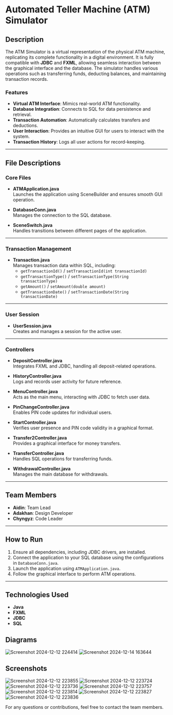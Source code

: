 # Automated Teller Machine (ATM) Simulator

## Description
The ATM Simulator is a virtual representation of the physical ATM machine, replicating its complete functionality in a digital environment. It is fully compatible with **JDBC** and **FXML**, allowing seamless interaction between the graphical interface and the database. The simulator handles various operations such as transferring funds, deducting balances, and maintaining transaction records. 

### Features
- **Virtual ATM Interface**: Mimics real-world ATM functionality.
- **Database Integration**: Connects to SQL for data persistence and retrieval.
- **Transaction Automation**: Automatically calculates transfers and deductions.
- **User Interaction**: Provides an intuitive GUI for users to interact with the system.
- **Transaction History**: Logs all user actions for record-keeping.

---

## File Descriptions

### **Core Files**
- **ATMApplication.java**  
  Launches the application using SceneBuilder and ensures smooth GUI operation.

- **DatabaseConn.java**  
  Manages the connection to the SQL database.

- **SceneSwitch.java**  
  Handles transitions between different pages of the application.

---

### **Transaction Management**
- **Transaction.java**  
  Manages transaction data within SQL, including:  
  - `getTransactionId()` / `setTransactionId(int transactionId)`  
  - `getTransactionType()` / `setTransactionType(String transactionType)`  
  - `getAmount()` / `setAmount(double amount)`  
  - `getTransactionDate()` / `setTransactionDate(String transactionDate)`

---

### **User Session**
- **UserSession.java**  
  Creates and manages a session for the active user.

---

### **Controllers**
- **DepositController.java**  
  Integrates FXML and JDBC, handling all deposit-related operations.

- **HistoryController.java**  
  Logs and records user activity for future reference.

- **MenuController.java**  
  Acts as the main menu, interacting with JDBC to fetch user data.

- **PinChangeController.java**  
  Enables PIN code updates for individual users.

- **StartController.java**  
  Verifies user presence and PIN code validity in a graphical format.

- **Transfer2Controller.java**  
  Provides a graphical interface for money transfers.

- **TransferController.java**  
  Handles SQL operations for transferring funds.

- **WithdrawalController.java**  
  Manages the main database for withdrawals.

---

## Team Members
- **Aidin**: Team Lead  
- **Adakhan**: Design Developer
- **Chyngyz**: Code Leader

---

## How to Run
1. Ensure all dependencies, including JDBC drivers, are installed.
2. Connect the application to your SQL database using the configurations in `DatabaseConn.java`.
3. Launch the application using `ATMApplication.java`.
4. Follow the graphical interface to perform ATM operations.

---

## Technologies Used
- **Java**  
- **FXML**  
- **JDBC**  
- **SQL**  

## Diagrams
![Screenshot 2024-12-12 224414](https://github.com/user-attachments/assets/c8fa35b9-6b6b-467f-a0e8-0ce8f80053e8)
![Screenshot 2024-12-14 163644](https://github.com/user-attachments/assets/12b78443-fe40-401b-89c1-196b0d924f7a)


## Screenshots
![Screenshot 2024-12-12 223855](https://github.com/user-attachments/assets/79533b26-82fe-4b3d-b97d-bf48f65f2b7e)
![Screenshot 2024-12-12 223724](https://github.com/user-attachments/assets/7e335f87-f6a5-42d4-9462-df9126adb8d1)
![Screenshot 2024-12-12 223736](https://github.com/user-attachments/assets/0ad191a0-22a7-43a1-8856-6259b388e9b1)
![Screenshot 2024-12-12 223757](https://github.com/user-attachments/assets/c16715ff-8ade-4fc2-a0b9-8b9966bc6ae6)
![Screenshot 2024-12-12 223814](https://github.com/user-attachments/assets/05a2fd6a-9693-4a77-9ac9-4a7934c63e08)
![Screenshot 2024-12-12 223827](https://github.com/user-attachments/assets/613c4307-fa22-4310-b5b4-494dc88a4bc1)
![Screenshot 2024-12-12 223836](https://github.com/user-attachments/assets/a0ee8d99-1d48-40b3-87c3-d6a68297975f)

For any questions or contributions, feel free to contact the team members.
